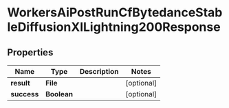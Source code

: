 

# WorkersAiPostRunCfBytedanceStableDiffusionXlLightning200Response


## Properties

| Name | Type | Description | Notes |
|------------ | ------------- | ------------- | -------------|
|**result** | **File** |  |  [optional] |
|**success** | **Boolean** |  |  [optional] |



